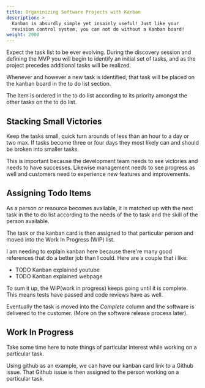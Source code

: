 ```yaml
---
title: Organinizing Software Projects with Kanban
description: >
  Kanban is absurdly simple yet insainly useful! Just like your
  revision control system, you can not do without a Kanban board!
weight: 2000
---
```


Expect the task list to be ever evolving. During the discovery session
and defining the MVP you will begin to identify an initial set of
tasks, and as the project precedes additional tasks will be realized.

Whenever and however a new task is identified, that task will be placed
on the kanban board in the to do list section.

The item is ordered in the to do list according to its priority
amongst the other tasks on the to do list.

## Stacking Small Victories

Keep the tasks small, quick turn arounds of less than an hour to a day
or two max. If tasks become three or four days they most likely can
and should be broken into smaller tasks.

This is important because the development team needs to see victories
and needs to have successes. Likewise management needs to see
progress as well and customers need to experience new features and
improvements. 

## Assigning Todo Items

As a person or resource becomes available, it is matched up with the
next task in the to do list according to the needs of the to task and
the skill of the person available.

The task or the kanban card is then assigned to that particular
person and moved into the Work In Progress (WIP) list. 

I am needing to explain kanban here because there're many good
references that do a better job than I could. Here are a couple that i
like:

- TODO Kanban explained youtube
- TODO Kanban explained webpage

To sum it up, the WIP(work in progress) keeps going until it is complete. This means tests have
passed and code reviews have as well.

Eventually the task is moved into the *Complete* column and the
software is delivered to the customer. (More on the software release
process later).

## Work In Progress

Take some time here to note things of particular interest while working
on a particular task.

Using github as an example, we can have our kanban card link to a
Github issue. That Github issue is then assigned to the person working
on a particular task.


